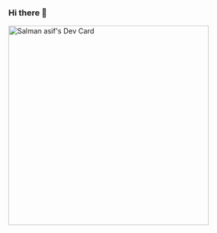 ### Hi there 👋

<a href="https://app.daily.dev/SalmanDon"><img src="https://api.daily.dev/devcards/a3aac254d5e645bbbfd72f46914029e7.png?r=yf6" width="400" alt="Salman asif's Dev Card"/></a>

<!--
**Salman-007-Pro/Salman-007-Pro** is a ✨ _special_ ✨ repository because its `README.md` (this file) appears on your GitHub profile.

Here are some ideas to get you started:

- 🔭 I’m currently working on ...
- 🌱 I’m currently learning ...
- 👯 I’m looking to collaborate on ...
- 🤔 I’m looking for help with ...
- 💬 Ask me about ...
- 📫 How to reach me: ...
- 😄 Pronouns: ...
- ⚡ Fun fact: ...
-->

